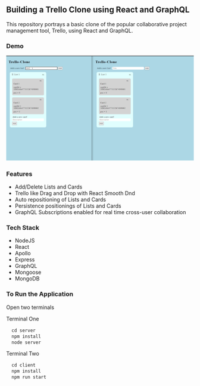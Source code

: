 ## Building a Trello Clone using React and GraphQL

This repository portrays a basic clone of the popular collaborative project management tool, Trello, using React and GraphQL.

### Demo

![demo](trello-clone.gif)

### Features

- Add/Delete Lists and Cards
- Trello like Drag and Drop with React Smooth Dnd
- Auto repositioning of Lists and Cards
- Persistence positionings of Lists and Cards
- GraphQL Subscriptions enabled for real time cross-user collaboration

### Tech Stack

- NodeJS
- React
- Apollo
- Express
- GraphQL
- Mongoose
- MongoDB

### To Run the Application

Open two terminals

Terminal One

```
  cd server
  npm install
  node server
```

Terminal Two

```
  cd client
  npm install
  npm run start
```
